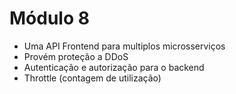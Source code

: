 # Módulo 8

- Uma API Frontend para multiplos microsserviços
- Provém proteção a DDoS
- Autenticação e autorização para o backend
- Throttle (contagem de utilização)